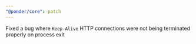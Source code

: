 ```yaml
---
"@ponder/core": patch
---
```


Fixed a bug where `Keep-Alive` HTTP connections were not being terminated properly on process exit

